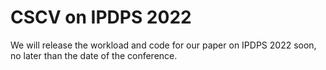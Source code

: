 # CSCV on IPDPS 2022

We will release the workload and code for our paper on IPDPS 2022 soon, no later than the date of the conference.

